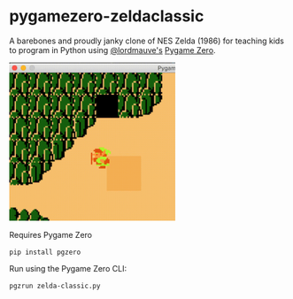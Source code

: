 # pygamezero-zeldaclassic

A barebones and proudly janky clone of NES Zelda (1986) for teaching kids to program in Python using [@lordmauve's](https://github.com/lordmauve) [Pygame Zero](https://github.com/lordmauve/pgzero). 

<img src="images/sword.gif" width="300">

Requires Pygame Zero
```
pip install pgzero
```

Run using the Pygame Zero CLI:
```
pgzrun zelda-classic.py
```


